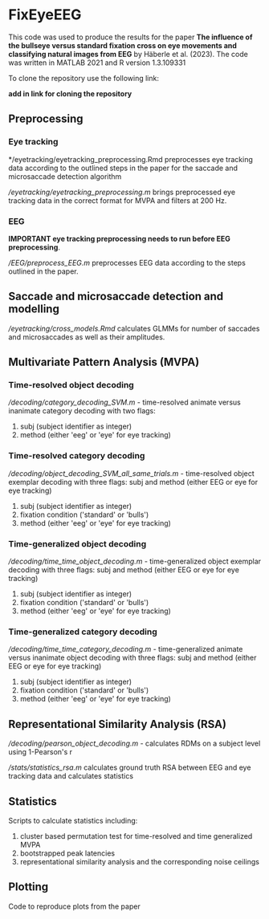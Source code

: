 # FixEyeEEG 

This code was used to produce the results for the paper **The influence of the bullseye versus standard fixation cross on eye movements and classifying natural images from EEG** by Häberle et al. (2023). The code was written in MATLAB 2021 and R version 1.3.109331

To clone the repository use the following link: 

**add in link for cloning the repository** 


## Preprocessing

### Eye tracking

*/eyetracking/eyetracking_preprocessing.Rmd preprocesses eye tracking data according to the outlined steps in the paper for the saccade and microsaccade detection algorithm 

*/eyetracking/eyetracking_preprocessing.m* brings preprocessed eye tracking data in the correct format for MVPA and filters at 200 Hz.

### EEG

**IMPORTANT eye tracking preprocessing needs to run before EEG preprocessing**. 

*/EEG/preprocess_EEG.m* preprocesses EEG data according to the steps outlined in the paper. 




## Saccade and microsaccade detection and modelling 

*/eyetracking/cross_models.Rmd* calculates GLMMs for number of saccades and microsaccades as well as their amplitudes. 


## Multivariate Pattern Analysis (MVPA)

### Time-resolved object decoding 
*/decoding/category_decoding_SVM.m* - time-resolved animate versus inanimate category decoding with two flags:
1. subj (subject identifier as integer) 
3. method (either 'eeg' or 'eye' for eye tracking)
### Time-resolved category decoding
*/decoding/object_decoding_SVM_all_same_trials.m* - time-resolved object exemplar decoding with three flags:
subj and method (either EEG or eye for eye tracking)
1. subj (subject identifier as integer) 
2. fixation condition ('standard' or 'bulls')
3. method (either 'eeg' or 'eye' for eye tracking)
### Time-generalized object decoding 
*/decoding/time_time_object_decoding.m* - time-generalized object exemplar decoding with three flags:
subj and method (either EEG or eye for eye tracking)
1. subj (subject identifier as integer) 
2. fixation condition ('standard' or 'bulls')
3. method (either 'eeg' or 'eye' for eye tracking)

### Time-generalized category decoding
*/decoding/time_time_category_decoding.m* - time-generalized animate versus inanimate object decoding with three flags:
subj and method (either EEG or eye for eye tracking)
1. subj (subject identifier as integer) 
2. fixation condition ('standard' or 'bulls')
3. method (either 'eeg' or 'eye' for eye tracking)

## Representational Similarity Analysis (RSA)
*/decoding/pearson_object_decoding.m* - calculates RDMs on a subject level using 1-Pearson's r 

*/stats/statistics_rsa.m* calculates ground truth RSA between EEG and eye tracking data and calculates statistics

## Statistics 
Scripts to calculate statistics including:
1. cluster based permutation test for time-resolved and time generalized MVPA 
2. bootstrapped peak latencies 
3. representational similarity analysis and the corresponding noise ceilings

## Plotting
Code to reproduce plots from the paper 
